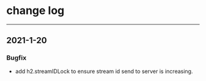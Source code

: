 # change log
---
## 2021-1-20

### Bugfix
- add h2.streamIDLock to ensure stream id send to server is increasing.